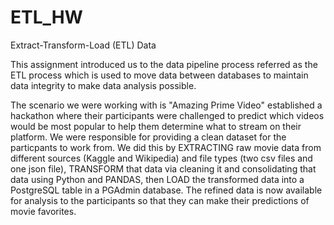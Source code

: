 # ETL_HW
Extract-Transform-Load (ETL) Data

This assignment introduced us to the data pipeline process referred as the ETL process which is used to move data between databases to maintain data integrity to make data analysis possible. 

The scenario we were working with is "Amazing Prime Video" established a hackathon where their participants were challenged to predict which videos would be most popular to help them determine what to stream on their platform. We were responsible for providing a clean dataset for the particpants to work from. We did this by EXTRACTING raw movie data from different sources (Kaggle and Wikipedia) and file types (two csv files and one json file), TRANSFORM that data via cleaning it and consolidating that data using Python and PANDAS, then LOAD the transformed data into a PostgreSQL table in a PGAdmin database. The refined data is now available for analysis to the participants so that they can make their predictions of movie favorites.
